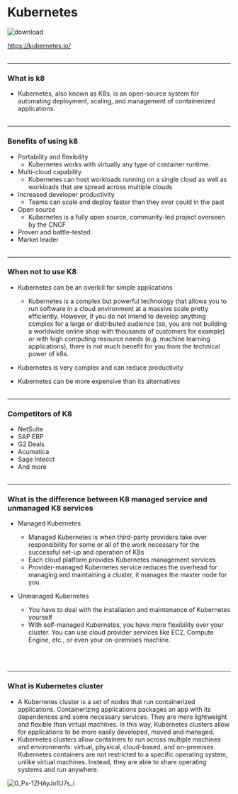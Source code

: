 # Kubernetes
![download](https://user-images.githubusercontent.com/86292184/130434833-61ce972d-40ce-43a3-acea-fdf3509deeae.png)

https://kubernetes.io/
<br> </br>

- --------------------------------------------
### What is k8
- Kubernetes, also known as K8s, is an open-source system for automating deployment, scaling, and management of containerized applications.
<br> </br>
- ----------------------
### Benefits of using k8

- Portability and flexibility
	- Kubernetes works with virtually any type of container runtime. 
- Multi-cloud capability
	- Kubernetes can host workloads running on a single cloud as well as workloads that are spread across multiple clouds
- Increased developer productivity
	- Teams can scale and deploy faster than they ever could in the past
- Open source
	- Kubernetes is a fully open source, community-led project overseen by the CNCF
- Proven and battle-tested
- Market leader
<br> </br>

- ---------------------------
### When not to use K8
- Kubernetes can be an overkill for simple applications
	- Kubernetes is a complex but powerful technology that allows you to run software in a cloud environment at a massive scale pretty efficiently. However, if you do not intend to develop anything complex for a large or distributed audience (so, you are not building a worldwide online shop with thousands of customers for example) or with high computing resource needs (e.g. machine learning applications), there is not much benefit for you from the technical power of k8s.
- Kubernetes is very complex and can reduce productivity


- Kubernetes can be more expensive than its alternatives
<br> </br>
- ------------------------
### Competitors of K8
- NetSuite
- SAP ERP
- G2 Deals
- Acumatica
- Sage Intecct
- And more
<br> </br>
- -------------------------
### What is the difference between K8 managed service and unmanaged K8 services 


- Managed Kubernetes
	- Managed Kubernetes is when third-party providers take over responsibility for some or all of the work necessary for the successful set-up and operation of K8s
	- Each cloud platform provides Kubernetes management services
	- Provider-managed Kubernetes service reduces the overhead for managing and maintaining a cluster, it manages the master node for you.


- Unmanaged Kubernetes
	- You have to deal with the installation and maintenance of Kubernetes yourself
	- With self-managed Kubernetes, you have more flexibility over your cluster. You can use cloud provider services like EC2, Compute Engine, etc., or even your on-premises machine.

<br> </br>
- ------------------------------------
### What is Kubernetes cluster
- A Kubernetes cluster is a set of nodes that run containerized applications. Containerizing applications packages an app with its dependences and some necessary services. They are more lightweight and flexible than virtual machines. In this way, Kubernetes clusters allow for applications to be more easily developed, moved and managed. 
- Kubernetes clusters allow containers to run across multiple machines and environments: virtual, physical, cloud-based, and on-premises. Kubernetes containers are not restricted to a specific operating system, unlike virtual machines. Instead, they are able to share operating systems and run anywhere.

![0_Px-1ZHAyJo1U7s_i](https://user-images.githubusercontent.com/86292184/130438321-9bac0c3c-075c-4520-a03e-b796a17a4799.png)
<br> </br>